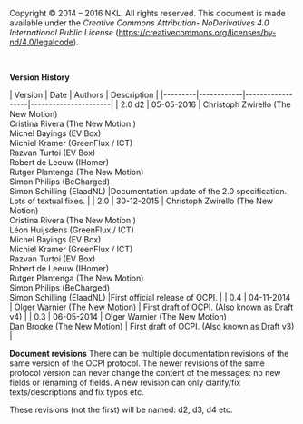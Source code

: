 Copyright © 2014 – 2016 NKL. All rights reserved.
This document is made available under the *Creative Commons Attribution-
NoDerivatives 4.0 International Public License*
(https://creativecommons.org/licenses/by-nd/4.0/legalcode).

<br />

**Version History**

<div><!-- ---------------------------------------------------------------------------- --></div>
| Version | Date       | Authors          | Description          |
|---------|------------|------------------|----------------------|
| 2.0 d2  | 05-05-2016 | Christoph Zwirello (The New Motion) <br /> Cristina Rivera (The New Motion ) <br /> Michel Bayings (EV Box) <br /> Michiel Kramer (GreenFlux / ICT) <br /> Razvan Turtoi (EV Box) <br /> Robert de Leeuw (IHomer) <br /> Rutger Plantenga (The New Motion) <br /> Simon Philips (BeCharged) <br /> Simon Schilling (ElaadNL) |Documentation update of the 2.0 specification. Lots of textual fixes. |
| 2.0     | 30-12-2015 | Christoph Zwirello (The New Motion) <br /> Cristina Rivera (The New Motion ) <br /> Léon Huijsdens (GreenFlux / ICT) <br> Michel Bayings (EV Box) <br /> Michiel Kramer (GreenFlux / ICT) <br /> Razvan Turtoi (EV Box) <br /> Robert de Leeuw (IHomer) <br /> Rutger Plantenga (The New Motion) <br /> Simon Philips (BeCharged) <br /> Simon Schilling (ElaadNL) |First official release of OCPI. |
| 0.4     | 04-11-2014 | Olger Warnier (The New Motion) | First draft of OCPI. (Also known as Draft v4) |
| 0.3     | 06-05-2014 | Olger Warnier (The New Motion) <br /> Dan Brooke (The New Motion) | First draft of OCPI. (Also known as Draft v3) |
<div><!-- ---------------------------------------------------------------------------- --></div>

**Document revisions**
There can be multiple documentation revisions of the same version of the OCPI protocol.
The newer revisions of the same protocol version can never change the content of the messages: no new fields or renaming of fields. A new revision can only clarify/fix texts/descriptions and fix typos etc.

These revisions (not the first) will be named: d2, d3, d4 etc. 